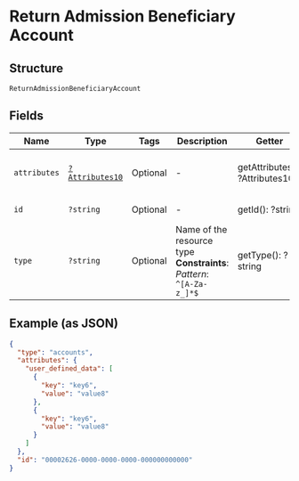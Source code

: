 
# Return Admission Beneficiary Account

## Structure

`ReturnAdmissionBeneficiaryAccount`

## Fields

| Name | Type | Tags | Description | Getter | Setter |
|  --- | --- | --- | --- | --- | --- |
| `attributes` | [`?Attributes10`](../../doc/models/attributes-10.md) | Optional | - | getAttributes(): ?Attributes10 | setAttributes(?Attributes10 attributes): void |
| `id` | `?string` | Optional | - | getId(): ?string | setId(?string id): void |
| `type` | `?string` | Optional | Name of the resource type<br>**Constraints**: *Pattern*: `^[A-Za-z_]*$` | getType(): ?string | setType(?string type): void |

## Example (as JSON)

```json
{
  "type": "accounts",
  "attributes": {
    "user_defined_data": [
      {
        "key": "key6",
        "value": "value8"
      },
      {
        "key": "key6",
        "value": "value8"
      }
    ]
  },
  "id": "00002626-0000-0000-0000-000000000000"
}
```

